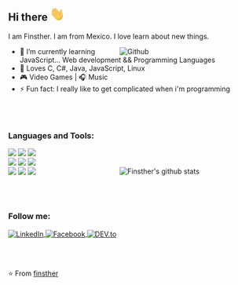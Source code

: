 <!-- Your title -->
## Hi there <img src="https://raw.githubusercontent.com/ABSphreak/ABSphreak/master/gifs/Hi.gif" width="30px">

<!-- Your badges
You can use the website to generate badges: https://shields.io/
-->

<!-- Talking about you -->
I am Finsther. I am from Mexico. I love learn about new things.

<!-- Any image aligned to the right. Beware the width -->
<img width="55%" align="right" alt="Github" src="https://github.githubassets.com/images/modules/notifications/inbox-zero-dark.svg" />

- 🔭 I’m currently learning JavaScript... Web development && Programming Languages
- 🌱 Loves C, C#, Java, JavaScript, Linux
- 🎮 Video Games | 🎧 Music 
- ⚡️ Fun fact: I really like to get complicated when i'm programming

<br /><br />

### Languages and Tools: 

<!-- Your github readme stats
You can use this api: https://github.com/anuraghazra/github-readme-stats
-->
<p>
<!-- Your languages and tools. Be careful with the alignment. You can use this sites to get logos: https://www.vectorlogo.zone or https://simpleicons.org/ -->
  <a><img width="10%" src="https://www.vectorlogo.zone/logos/java/java-ar21.svg"></a>
  <a><img width="10%" src="https://www.vectorlogo.zone/logos/android/android-ar21.svg"></a>
  <a><img width="10%" src="https://www.vectorlogo.zone/logos/dotnet/dotnet-horizontal.svg"></a>
  <br />
  <a><img width="10%" src="https://www.vectorlogo.zone/logos/mysql/mysql-ar21.svg"></a>
  <a><img width="10%" src="https://www.vectorlogo.zone/logos/sqlite/sqlite-ar21.svg"></a>
  <a><img width="10%" src="https://www.vectorlogo.zone/logos/linux/linux-ar21.svg"></a>
  <br />
  <a><img width="10%" src="https://www.vectorlogo.zone/logos/git-scm/git-scm-ar21.svg"></a>
  <a><img width="10%" src="https://www.vectorlogo.zone/logos/javascript/javascript-horizontal.svg"></a>
  <a><img width="10%" src="https://www.vectorlogo.zone/logos/w3_html5/w3_html5-ar21.svg"></a>
  
  <a href="https://github.com/onimur/handle-path-oz">
    <img width="55%" align="right" alt="Finsther's github stats" src="https://github-readme-stats.vercel.app/api?username=finsther&show_icons=true&hide_border=true&theme=dark" />
  </a>
</p>

<br /><br />
  
### Follow me:

<p>
  <a href="https://www.linkedin.com/in/cesarromerosalas" target="_blank">
    <img src="https://img.shields.io/badge/LinkedIn-%230077B5.svg?&style=flat-square&logo=linkedin&logoColor=white" alt="LinkedIn" align="center">
  </a>
  <a href="https://www.facebook.com/finsther" target="_blank">
    <img src="https://img.shields.io/badge/Facebook-%231877F2.svg?&style=flat-square&logo=facebook&logoColor=white" alt="Facebook" align="center">
  </a>
  <a href="https://dev.to/finsther" target="_blank">
    <img src="https://img.shields.io/badge/DEV-%230A0A0A.svg?&style=flat-square&logo=DEV.to&logoColor=white" alt="DEV.to" align="center">
  </a>
</p> 

<br /><br />

⭐️ From [finsther](https://github.com/finsther)
